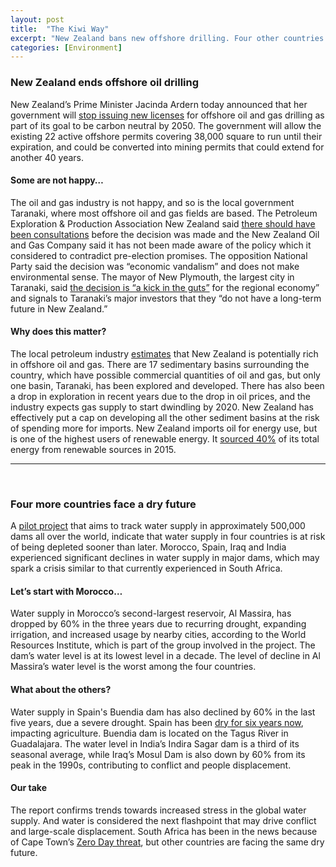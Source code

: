 ```yaml
---
layout: post
title:  "The Kiwi Way"
excerpt: "New Zealand bans new offshore drilling. Four other countries face increased water risks."
categories: [Environment]
---
```


### New Zealand ends offshore oil drilling

New Zealand’s Prime Minister Jacinda Ardern today announced that her government will <a href="https://www.beehive.govt.nz/release/planning-future-no-new-offshore-oil-and-gas-exploration-permits" target="_blank">stop issuing new licenses</a> for offshore oil and gas drilling as part of its goal to be carbon neutral by 2050. The government will allow the existing 22 active offshore permits covering 38,000 square to run until their expiration, and could be converted into mining permits that could extend for another 40 years.

#### Some are not happy…

The oil and gas industry is not happy, and so is the local government Taranaki, where most offshore oil and gas fields are based. The Petroleum Exploration & Production Association New Zealand said <a href="https://www.cnbc.com/2018/04/12/new-zealand-set-to-ban-oil-and-gas-drilling.html" target="_blank">there should have been consultations</a> before the decision was made and the New Zealand Oil and Gas Company said it has not been made aware of the policy which it considered to contradict pre-election promises. The opposition National Party said the decision was “economic vandalism” and does not make environmental sense. The mayor of New Plymouth, the largest city in Taranaki, said <a href="https://www.nytimes.com/2018/04/12/world/asia/new-zealand-ban-oil-drilling.html" target="_blank">the decision is “a kick in the guts”</a> for the regional economy” and signals to Taranaki’s major investors that they “do not have a long-term future in New Zealand.”

#### Why does this matter?

The local petroleum industry <a href="http://www.pepanz.com/dmsdocument/16" target="_blank">estimates</a> that New Zealand is potentially rich in offshore oil and gas. There are 17 sedimentary basins surrounding the country, which have possible commercial quantities of oil and gas, but only one basin, Taranaki, has been explored and developed. There has also been a drop in exploration in recent years due to the drop in oil prices, and the industry expects gas supply to start dwindling by 2020. New Zealand has effectively put a cap on developing all the other sediment basins at the risk of spending more for imports. New Zealand imports oil for energy use, but is one of the highest users of renewable energy. It <a href="https://www.eeca.govt.nz/energy-use-in-new-zealand/renewable-energy-resources/" target="_blank">sourced 40%</a> of its total energy from renewable sources in 2015.

* * *
<br />

### Four more countries face a dry future

A <a href="https://www.theguardian.com/environment/2018/apr/11/day-zero-water-crises-spain-morocco-india-and-iraq-at-risk-as-dams-shrink?CMP=fb_gu" target="_blank">pilot project</a> that aims to track water supply in approximately 500,000 dams all over the world, indicate that water supply in four countries is at risk of being depleted sooner than later. Morocco, Spain, Iraq and India experienced significant declines in water supply in major dams, which may spark a crisis similar to that currently experienced in South Africa.

#### Let’s start with Morocco…

Water supply in Morocco’s second-largest reservoir, Al Massira, has dropped by 60% in the three years due to recurring drought, expanding irrigation, and increased usage by nearby cities, according to the World Resources Institute, which is part of the group involved in the project. The dam’s water level is at its lowest level in a decade. The level of decline in Al Massira’s water level is the worst among the four countries.

#### What about the others?

Water supply in Spain's Buendia dam has also declined by 60% in the last five years, due a severe drought. Spain has been <a href="https://www.theguardian.com/world/2017/jul/08/spain-drought-farmers-climate-change-extremadura" target="_blank">dry for six years now</a>, impacting agriculture. Buendia dam is located on the Tagus River in Guadalajara. The water level in India’s Indira Sagar dam is a third of its seasonal average, while Iraq’s Mosul Dam is also down by 60% from its peak in the 1990s, contributing to conflict and people displacement.

#### Our take

The report confirms trends towards increased stress in the global water supply. And water is considered the next flashpoint that may drive conflict and large-scale displacement. South Africa has been in the news because of Cape Town’s <a href="https://www.sustainabilitymatters.info/environment/csr/human%20rights/2018/01/19/CapeTown-Canada.htm" target="_blank">Zero Day threat</a>, but other countries are facing the same dry future.  
